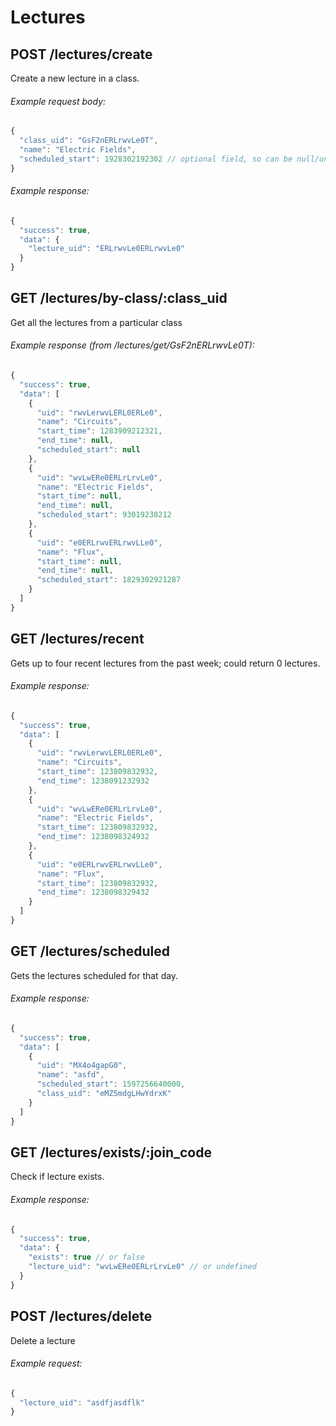 # Lectures

## POST /lectures/create

Create a new lecture in a class.

###### Example request body:

```javascript
{
  "class_uid": "GsF2nERLrwvLe0T",
  "name": "Electric Fields",
  "scheduled_start": 1928302192302 // optional field, so can be null/undefined
}
```

###### Example response:

```javascript
{
  "success": true,
  "data": {
    "lecture_uid": "ERLrwvLe0ERLrwvLe0"
  }
}
```

## GET /lectures/by-class/:class_uid

Get all the lectures from a particular class

###### Example response (from /lectures/get/GsF2nERLrwvLe0T):

```javascript
{
  "success": true,
  "data": [
    {
      "uid": "rwvLerwvLERL0ERLe0",
      "name": "Circuits",
      "start_time": 1283909212321,
      "end_time": null,
      "scheduled_start": null
    },
    {
      "uid": "wvLwERe0ERLrLrvLe0",
      "name": "Electric Fields",
      "start_time": null,
      "end_time": null,
      "scheduled_start": 93019238212
    },
    {
      "uid": "e0ERLrwvERLrwvLLe0",
      "name": "Flux",
      "start_time": null,
      "end_time": null,
      "scheduled_start": 1829302921287
    }
  ]
}
```

## GET /lectures/recent

Gets up to four recent lectures from the past week; could return 0 lectures.

###### Example response:
```javascript
{
  "success": true,
  "data": [
    {
      "uid": "rwvLerwvLERL0ERLe0",
      "name": "Circuits",
      "start_time": 123809832932,
      "end_time": 1238091232932
    },
    {
      "uid": "wvLwERe0ERLrLrvLe0",
      "name": "Electric Fields",
      "start_time": 123809832932,
      "end_time": 1238098324932
    },
    {
      "uid": "e0ERLrwvERLrwvLLe0",
      "name": "Flux",
      "start_time": 123809832932,
      "end_time": 1238098329432
    }
  ]
}
```

## GET /lectures/scheduled

Gets the lectures scheduled for that day.

###### Example response:

```javascript
{
  "success": true,
  "data": [
    {
      "uid": "MX4o4gapG0",
      "name": "asfd",
      "scheduled_start": 1597256640000,
      "class_uid": "eMZ5mdgLHwYdrxK"
    }
  ]
}
```

## GET /lectures/exists/:join_code

Check if lecture exists.

###### Example response:

```javascript
{
  "success": true,
  "data": {
    "exists": true // or false
    "lecture_uid": "wvLwERe0ERLrLrvLe0" // or undefined
  }
}
```

## POST /lectures/delete

Delete a lecture

###### Example request:

```javascript
{
  "lecture_uid": "asdfjasdflk"
}
```
